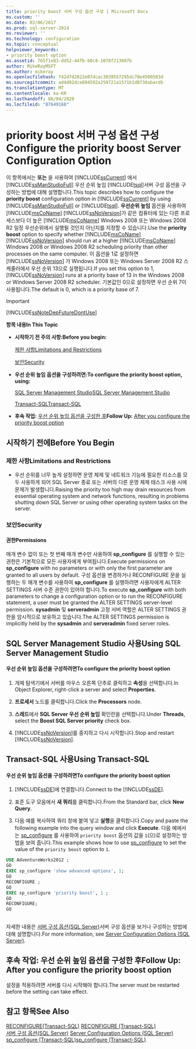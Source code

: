 ```yaml
---
title: priority boost 서버 구성 옵션 구성 | Microsoft Docs
ms.custom: ''
ms.date: 03/06/2017
ms.prod: sql-server-2014
ms.reviewer: ''
ms.technology: configuration
ms.topic: conceptual
helpviewer_keywords:
- priority boost option
ms.assetid: 765f1e83-dd52-44fb-b0c8-1078f213607b
author: MikeRayMSFT
ms.author: mikeray
ms.openlocfilehash: f42d7d2022e07dcac3039557295dc70e4500583d
ms.sourcegitcommit: ad4d92dce894592a259721a1571b1d8736abacdb
ms.translationtype: MT
ms.contentlocale: ko-KR
ms.lasthandoff: 08/04/2020
ms.locfileid: "87649168"
---
```

# <a name="configure-the-priority-boost-server-configuration-option"></a><span data-ttu-id="32481-102">priority boost 서버 구성 옵션 구성</span><span class="sxs-lookup"><span data-stu-id="32481-102">Configure the priority boost Server Configuration Option</span></span>
  <span data-ttu-id="32481-103">이 항목에서는 **또는** 을 사용하여 [!INCLUDE[ssCurrent](../../includes/sscurrent-md.md)] 에서 [!INCLUDE[ssManStudioFull](../../includes/ssmanstudiofull-md.md)] 우선 순위 높임 [!INCLUDE[tsql](../../includes/tsql-md.md)]서버 구성 옵션을 구성하는 방법에 대해 설명합니다.</span><span class="sxs-lookup"><span data-stu-id="32481-103">This topic describes how to configure the **priority boost** configuration option in [!INCLUDE[ssCurrent](../../includes/sscurrent-md.md)] by using [!INCLUDE[ssManStudioFull](../../includes/ssmanstudiofull-md.md)] or [!INCLUDE[tsql](../../includes/tsql-md.md)].</span></span> <span data-ttu-id="32481-104">**우선순위 높임** 옵션을 사용하여 [!INCLUDE[msCoName](../../includes/msconame-md.md)] [!INCLUDE[ssNoVersion](../../includes/ssnoversion-md.md)]가 같은 컴퓨터에 있는 다른 프로세스보다 더 높은 [!INCLUDE[msCoName](../../includes/msconame-md.md)] Windows 2008 또는 Windows 2008 R2 일정 우선순위에서 실행될 것인지 아닌지를 지정할 수 있습니다.</span><span class="sxs-lookup"><span data-stu-id="32481-104">Use the **priority boost** option to specify whether [!INCLUDE[msCoName](../../includes/msconame-md.md)] [!INCLUDE[ssNoVersion](../../includes/ssnoversion-md.md)] should run at a higher [!INCLUDE[msCoName](../../includes/msconame-md.md)] Windows 2008 or Windows 2008 R2 scheduling priority than other processes on the same computer.</span></span> <span data-ttu-id="32481-105">이 옵션을 1로 설정하면 [!INCLUDE[ssNoVersion](../../includes/ssnoversion-md.md)] 가 Windows 2008 또는 Windows Server 2008 R2 스케줄러에서 우선 순위 13으로 실행됩니다.</span><span class="sxs-lookup"><span data-stu-id="32481-105">If you set this option to 1, [!INCLUDE[ssNoVersion](../../includes/ssnoversion-md.md)] runs at a priority base of 13 in the Windows 2008 or Windows Server 2008 R2 scheduler.</span></span> <span data-ttu-id="32481-106">기본값인 0으로 설정하면 우선 순위 7이 사용됩니다.</span><span class="sxs-lookup"><span data-stu-id="32481-106">The default is 0, which is a priority base of 7.</span></span>  
  
> [!IMPORTANT]  
>  [!INCLUDE[ssNoteDepFutureDontUse](../../includes/ssnotedepfuturedontuse-md.md)]  
  
 <span data-ttu-id="32481-107">**항목 내용**</span><span class="sxs-lookup"><span data-stu-id="32481-107">**In This Topic**</span></span>  
  
-   <span data-ttu-id="32481-108">**시작하기 전 주의 사항:**</span><span class="sxs-lookup"><span data-stu-id="32481-108">**Before you begin:**</span></span>  
  
     [<span data-ttu-id="32481-109">제한 사항</span><span class="sxs-lookup"><span data-stu-id="32481-109">Limitations and Restrictions</span></span>](#Restrictions)  
  
     [<span data-ttu-id="32481-110">보안</span><span class="sxs-lookup"><span data-stu-id="32481-110">Security</span></span>](#Security)  
  
-   <span data-ttu-id="32481-111">**우선 순위 높임 옵션을 구성하려면:**</span><span class="sxs-lookup"><span data-stu-id="32481-111">**To configure the priority boost option, using:**</span></span>  
  
     [<span data-ttu-id="32481-112">SQL Server Management Studio</span><span class="sxs-lookup"><span data-stu-id="32481-112">SQL Server Management Studio</span></span>](#SSMSProcedure)  
  
     [<span data-ttu-id="32481-113">Transact-SQL</span><span class="sxs-lookup"><span data-stu-id="32481-113">Transact-SQL</span></span>](#TsqlProcedure)  
  
-   <span data-ttu-id="32481-114">**후속 작업:**  [우선 순위 높임 옵션을 구성한 후](#FollowUp)</span><span class="sxs-lookup"><span data-stu-id="32481-114">**Follow Up:**  [After you configure the priority boost option](#FollowUp)</span></span>  
  
##  <a name="before-you-begin"></a><a name="BeforeYouBegin"></a> <span data-ttu-id="32481-115">시작하기 전에</span><span class="sxs-lookup"><span data-stu-id="32481-115">Before You Begin</span></span>  
  
###  <a name="limitations-and-restrictions"></a><a name="Restrictions"></a> <span data-ttu-id="32481-116">제한 사항</span><span class="sxs-lookup"><span data-stu-id="32481-116">Limitations and Restrictions</span></span>  
  
-   <span data-ttu-id="32481-117">우선 순위를 너무 높게 설정하면 운영 체제 및 네트워크 기능에 필요한 리소스를 모두 사용하게 되어 SQL Server 종료 또는 서버의 다른 운영 체제 태스크 사용 시에 문제가 발생합니다.</span><span class="sxs-lookup"><span data-stu-id="32481-117">Raising the priority too high may drain resources from essential operating system and network functions, resulting in problems shutting down SQL Server or using other operating system tasks on the server.</span></span>  
  
###  <a name="security"></a><a name="Security"></a> <span data-ttu-id="32481-118">보안</span><span class="sxs-lookup"><span data-stu-id="32481-118">Security</span></span>  
  
####  <a name="permissions"></a><a name="Permissions"></a> <span data-ttu-id="32481-119">권한</span><span class="sxs-lookup"><span data-stu-id="32481-119">Permissions</span></span>  
 <span data-ttu-id="32481-120">매개 변수 없이 또는 첫 번째 매개 변수만 사용하여 **sp_configure** 를 실행할 수 있는 권한은 기본적으로 모든 사용자에게 부여됩니다.</span><span class="sxs-lookup"><span data-stu-id="32481-120">Execute permissions on **sp_configure** with no parameters or with only the first parameter are granted to all users by default.</span></span> <span data-ttu-id="32481-121">구성 옵션을 변경하거나 RECONFIGURE 문을 실행하는 두 매개 변수를 사용하여 **sp_configure** 를 실행하려면 사용자에게 ALTER SETTINGS 서버 수준 권한이 있어야 합니다.</span><span class="sxs-lookup"><span data-stu-id="32481-121">To execute **sp_configure** with both parameters to change a configuration option or to run the RECONFIGURE statement, a user must be granted the ALTER SETTINGS server-level permission.</span></span> <span data-ttu-id="32481-122">**sysadmin** 및 **serveradmin** 고정 서버 역할은 ALTER SETTINGS 권한을 암시적으로 보유하고 있습니다.</span><span class="sxs-lookup"><span data-stu-id="32481-122">The ALTER SETTINGS permission is implicitly held by the **sysadmin** and **serveradmin** fixed server roles.</span></span>  
  
##  <a name="using-sql-server-management-studio"></a><a name="SSMSProcedure"></a> <span data-ttu-id="32481-123">SQL Server Management Studio 사용</span><span class="sxs-lookup"><span data-stu-id="32481-123">Using SQL Server Management Studio</span></span>  
  
#### <a name="to-configure-the-priority-boost-option"></a><span data-ttu-id="32481-124">우선 순위 높임 옵션을 구성하려면</span><span class="sxs-lookup"><span data-stu-id="32481-124">To configure the priority boost option</span></span>  
  
1.  <span data-ttu-id="32481-125">개체 탐색기에서 서버를 마우스 오른쪽 단추로 클릭하고 **속성**을 선택합니다.</span><span class="sxs-lookup"><span data-stu-id="32481-125">In Object Explorer, right-click a server and select **Properties**.</span></span>  
  
2.  <span data-ttu-id="32481-126">**프로세서** 노드를 클릭합니다.</span><span class="sxs-lookup"><span data-stu-id="32481-126">Click the **Processors** node.</span></span>  
  
3.  <span data-ttu-id="32481-127">**스레드**에서 **SQL Server 우선 순위 높임** 확인란을 선택합니다.</span><span class="sxs-lookup"><span data-stu-id="32481-127">Under **Threads**, select the **Boost SQL Server priority** check box.</span></span>  
  
4.  <span data-ttu-id="32481-128">[!INCLUDE[ssNoVersion](../../includes/ssnoversion-md.md)]를 중지하고 다시 시작합니다.</span><span class="sxs-lookup"><span data-stu-id="32481-128">Stop and restart [!INCLUDE[ssNoVersion](../../includes/ssnoversion-md.md)].</span></span>  
  
##  <a name="using-transact-sql"></a><a name="TsqlProcedure"></a> <span data-ttu-id="32481-129">Transact-SQL 사용</span><span class="sxs-lookup"><span data-stu-id="32481-129">Using Transact-SQL</span></span>  
  
#### <a name="to-configure-the-priority-boost-option"></a><span data-ttu-id="32481-130">우선 순위 높임 옵션을 구성하려면</span><span class="sxs-lookup"><span data-stu-id="32481-130">To configure the priority boost option</span></span>  
  
1.  <span data-ttu-id="32481-131">[!INCLUDE[ssDE](../../includes/ssde-md.md)]에 연결합니다.</span><span class="sxs-lookup"><span data-stu-id="32481-131">Connect to the [!INCLUDE[ssDE](../../includes/ssde-md.md)].</span></span>  
  
2.  <span data-ttu-id="32481-132">표준 도구 모음에서 **새 쿼리**를 클릭합니다.</span><span class="sxs-lookup"><span data-stu-id="32481-132">From the Standard bar, click **New Query**.</span></span>  
  
3.  <span data-ttu-id="32481-133">다음 예를 복사하여 쿼리 창에 붙여 넣고 **실행**을 클릭합니다.</span><span class="sxs-lookup"><span data-stu-id="32481-133">Copy and paste the following example into the query window and click **Execute**.</span></span> <span data-ttu-id="32481-134">다음 예에서는 [sp_configure](/sql/relational-databases/system-stored-procedures/sp-configure-transact-sql) 를 사용하여 `priority boost` 옵션의 값을 `1`(으)로 설정하는 방법을 보여 줍니다.</span><span class="sxs-lookup"><span data-stu-id="32481-134">This example shows how to use [sp_configure](/sql/relational-databases/system-stored-procedures/sp-configure-transact-sql) to set the value of the `priority boost` option to `1`.</span></span>  
  
```sql  
USE AdventureWorks2012 ;  
GO  
EXEC sp_configure 'show advanced options', 1;  
GO  
RECONFIGURE ;  
GO  
EXEC sp_configure 'priority boost', 1 ;  
GO  
RECONFIGURE;  
GO  
  
```  
  
 <span data-ttu-id="32481-135">자세한 내용은 [서버 구성 옵션&#40;SQL Server&#41;](server-configuration-options-sql-server.md)서버 구성 옵션을 보거나 구성하는 방법에 대해 설명합니다.</span><span class="sxs-lookup"><span data-stu-id="32481-135">For more information, see [Server Configuration Options &#40;SQL Server&#41;](server-configuration-options-sql-server.md).</span></span>  
  
##  <a name="follow-up-after-you-configure-the-priority-boost-option"></a><a name="FollowUp"></a> <span data-ttu-id="32481-136">후속 작업: 우선 순위 높임 옵션을 구성한 후</span><span class="sxs-lookup"><span data-stu-id="32481-136">Follow Up: After you configure the priority boost option</span></span>  
 <span data-ttu-id="32481-137">설정을 적용하려면 서버를 다시 시작해야 합니다.</span><span class="sxs-lookup"><span data-stu-id="32481-137">The server must be restarted before the setting can take effect.</span></span>  
  
## <a name="see-also"></a><span data-ttu-id="32481-138">참고 항목</span><span class="sxs-lookup"><span data-stu-id="32481-138">See Also</span></span>  
 <span data-ttu-id="32481-139">[RECONFIGURE&#40;Transact-SQL&#41;](/sql/t-sql/language-elements/reconfigure-transact-sql) </span><span class="sxs-lookup"><span data-stu-id="32481-139">[RECONFIGURE &#40;Transact-SQL&#41;](/sql/t-sql/language-elements/reconfigure-transact-sql) </span></span>  
 <span data-ttu-id="32481-140">[서버 구성 옵션&#40;SQL Server&#41;](server-configuration-options-sql-server.md) </span><span class="sxs-lookup"><span data-stu-id="32481-140">[Server Configuration Options &#40;SQL Server&#41;](server-configuration-options-sql-server.md) </span></span>  
 [<span data-ttu-id="32481-141">sp_configure &#40;Transact-SQL&#41;</span><span class="sxs-lookup"><span data-stu-id="32481-141">sp_configure &#40;Transact-SQL&#41;</span></span>](/sql/relational-databases/system-stored-procedures/sp-configure-transact-sql)  
  
  
